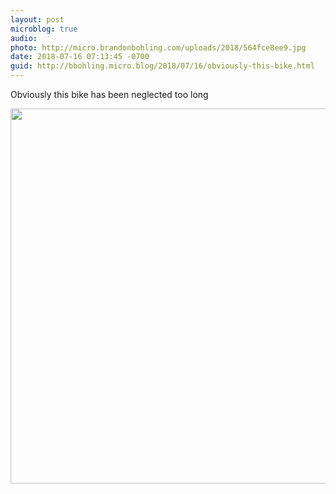 ```yaml
---
layout: post
microblog: true
audio: 
photo: http://micro.brandonbohling.com/uploads/2018/564fce8ee9.jpg
date: 2018-07-16 07:13:45 -0700
guid: http://bbohling.micro.blog/2018/07/16/obviously-this-bike.html
---
```

Obviously this bike has been neglected too long

<img src="http://micro.brandonbohling.com/uploads/2018/564fce8ee9.jpg" width="600" height="600" />
